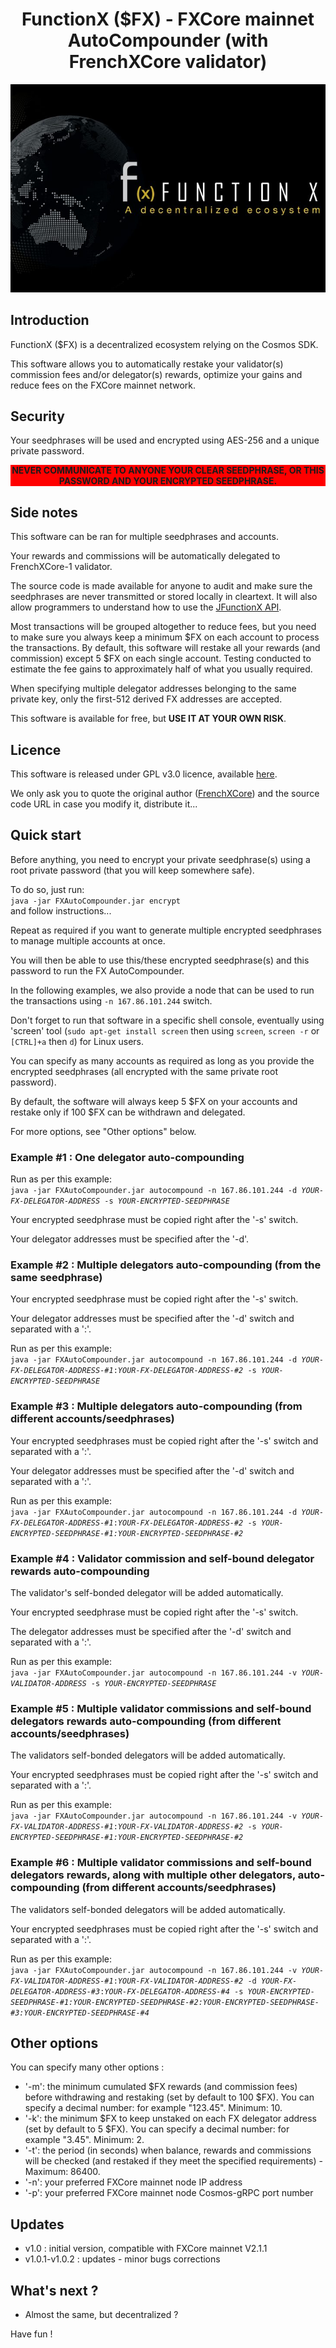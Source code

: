 <!--
parent:
  order: false
-->

<div align="center">
  <h1>FunctionX ($FX) - FXCore mainnet AutoCompounder (with FrenchXCore validator)</h1>
</div>
<p align="center">
  <img src="./src/main/resources/logo-functionx-730x482.jpeg" />
</p>

## Introduction

<p>FunctionX ($FX) is a decentralized ecosystem relying on the Cosmos SDK.</p>
<p>This software allows you to automatically restake your validator(s) commission fees and/or delegator(s) rewards, optimize your gains and reduce fees on the FXCore mainnet network.</p>

## Security

<p>Your seedphrases will be used and encrypted using AES-256 and a unique private password.</p>
<p style="font-weight:bold; background: red; text-align: center;">NEVER COMMUNICATE TO ANYONE YOUR CLEAR SEEDPHRASE, OR THIS PASSWORD AND YOUR ENCRYPTED SEEDPHRASE.</p>

## Side notes

<p>This software can be ran for multiple seedphrases and accounts.</p>
<p>Your rewards and commissions will be automatically delegated to FrenchXCore-1 validator.</p>
<p>The source code is made available for anyone to audit and make sure the seedphrases are never transmitted or stored locally in cleartext. It will also allow programmers to understand how to use the <a href="https://github.com/FrenchXCore/JFunctionxApi">JFunctionX API</a>.</p>
<p>Most transactions will be grouped altogether to reduce fees, but you need to make sure you always keep a minimum $FX on each account to process the transactions. By default, this software will restake all your rewards (and commission) except 5 $FX on each single account. Testing conducted to estimate the fee gains to approximately half of what you usually required.</p>
<p>When specifying multiple delegator addresses belonging to the same private key, only the first-512 derived FX addresses are accepted.</p>
<p>This software is available for free, but <span style="font-weight: bolder">USE IT AT YOUR OWN RISK</span>.</p>

## Licence

<p>This software is released under GPL v3.0 licence, available <a href="https://www.gnu.org/licenses/gpl-3.0.html">here</a>.</p>
<p>We only ask you to quote the original author (<a href="https://twitter.com/FrenchXCore1">FrenchXCore</a>) and the source code URL in case you modify it, distribute it...</p>

## Quick start

<p>Before anything, you need to encrypt your private seedphrase(s) using a root private password (that you will keep somewhere safe).</p>
<p>To do so, just run: <br/><code>java -jar FXAutoCompounder.jar encrypt</code><br/>and follow instructions...</p>
<p>Repeat as required if you want to generate multiple encrypted seedphrases to manage multiple accounts at once.</p>
<p>You will then be able to use this/these encrypted seedphrase(s) and this password to run the FX AutoCompounder.</p>
<p>In the following examples, we also provide a node that can be used to run the transactions using <code>-n 167.86.101.244</code> switch.</p>
<p>Don't forget to run that software in a specific shell console, eventually using 'screen' tool (<code>sudo apt-get install screen</code> then using <code>screen</code>, <code>screen -r</code> or <code>[CTRL]+a</code> then <code>d</code>) for Linux users.</p>
<p>You can specify as many accounts as required as long as you provide the encrypted seedphrases (all encrypted with the same private root password).</p>
<p>By default, the software will always keep 5 $FX on your accounts and restake only if 100 $FX can be withdrawn and delegated.</p>
<p>For more options, see "Other options" below.</p>

### Example #1 : One delegator auto-compounding
<p>Run as per this example: <br/><code>java -jar FXAutoCompounder.jar autocompound -n 167.86.101.244 -d <i>YOUR-FX-DELEGATOR-ADDRESS</i> -s <i>YOUR-ENCRYPTED-SEEDPHRASE</i></code></p>
<p>Your encrypted seedphrase must be copied right after the '-s' switch.</p>
<p>Your delegator addresses must be specified after the '-d'.</p>

### Example #2 : Multiple delegators auto-compounding (from the same seedphrase)
<p>Your encrypted seedphrase must be copied right after the '-s' switch.</p>
<p>Your delegator addresses must be specified after the '-d' switch and separated with a ':'.</p>
<p>Run as per this example: <br/><code>java -jar FXAutoCompounder.jar autocompound -n 167.86.101.244 -d <i>YOUR-FX-DELEGATOR-ADDRESS-#1</i>:<i>YOUR-FX-DELEGATOR-ADDRESS-#2</i> -s <i>YOUR-ENCRYPTED-SEEDPHRASE</i></code></p>

### Example #3 : Multiple delegators auto-compounding (from different accounts/seedphrases)
<p>Your encrypted seedphrases must be copied right after the '-s' switch and separated with a ':'.</p>
<p>Your delegator addresses must be specified after the '-d' switch and separated with a ':'.</p>
<p>Run as per this example: <br/><code>java -jar FXAutoCompounder.jar autocompound -n 167.86.101.244 -d <i>YOUR-FX-DELEGATOR-ADDRESS-#1</i>:<i>YOUR-FX-DELEGATOR-ADDRESS-#2</i> -s <i>YOUR-ENCRYPTED-SEEDPHRASE-#1:YOUR-ENCRYPTED-SEEDPHRASE-#2</i></code></p>

### Example #4 : Validator commission and self-bound delegator rewards auto-compounding
<p>The validator's self-bonded delegator will be added automatically.</p>
<p>Your encrypted seedphrase must be copied right after the '-s' switch.</p>
<p>The delegator addresses must be specified after the '-d' switch and separated with a ':'.</p>
<p>Run as per this example: <br/><code>java -jar FXAutoCompounder.jar autocompound -n 167.86.101.244 -v <i>YOUR-VALIDATOR-ADDRESS</i> -s <i>YOUR-ENCRYPTED-SEEDPHRASE</i></code></p>

### Example #5 : Multiple validator commissions and self-bound delegators rewards auto-compounding (from different accounts/seedphrases)
<p>The validators self-bonded delegators will be added automatically.</p>
<p>Your encrypted seedphrases must be copied right after the '-s' switch and separated with a ':'.</p>
<p>Run as per this example: <br/><code>java -jar FXAutoCompounder.jar autocompound -n 167.86.101.244 -v <i>YOUR-FX-VALIDATOR-ADDRESS-#1</i>:<i>YOUR-FX-VALIDATOR-ADDRESS-#2</i> -s <i>YOUR-ENCRYPTED-SEEDPHRASE-#1:YOUR-ENCRYPTED-SEEDPHRASE-#2</i></code></p>

### Example #6 : Multiple validator commissions and self-bound delegators rewards, along with multiple other delegators, auto-compounding (from different accounts/seedphrases)
<p>The validators self-bonded delegators will be added automatically.</p>
<p>Your encrypted seedphrases must be copied right after the '-s' switch and separated with a ':'.</p>
<p>Run as per this example: <br/><code>java -jar FXAutoCompounder.jar autocompound -n 167.86.101.244 -v <i>YOUR-FX-VALIDATOR-ADDRESS-#1</i>:<i>YOUR-FX-VALIDATOR-ADDRESS-#2</i> -d <i>YOUR-FX-DELEGATOR-ADDRESS-#3</i>:<i>YOUR-FX-DELEGATOR-ADDRESS-#4</i> -s <i>YOUR-ENCRYPTED-SEEDPHRASE-#1:YOUR-ENCRYPTED-SEEDPHRASE-#2:YOUR-ENCRYPTED-SEEDPHRASE-#3:YOUR-ENCRYPTED-SEEDPHRASE-#4</i></code></p>

## Other options

<p>You can specify many other options :</p>
<ul>
<li>'-m': the minimum cumulated $FX rewards (and commission fees) before withdrawing and restaking (set by default to 100 $FX). You can specify a decimal number: for example "123.45". Minimum: 10.</li>
<li>'-k': the minimum $FX to keep unstaked on each FX delegator address (set by default to 5 $FX). You can specify a decimal number: for example "3.45". Minimum: 2.</li>
<li>'-t': the period (in seconds) when balance, rewards and commissions will be checked (and restaked if they meet the specified requirements) - Maximum: 86400.</li>
<li>'-n': your preferred FXCore mainnet node IP address</li>
<li>'-p': your preferred FXCore mainnet node Cosmos-gRPC port number</li>
</ul>

## Updates
- v1.0 : initial version, compatible with FXCore mainnet V2.1.1
- v1.0.1-v1.0.2 : updates - minor bugs corrections

## What's next ?
- Almost the same, but decentralized ?

Have fun !